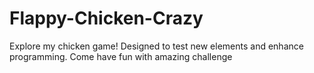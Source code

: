 # Flappy-Chicken-Crazy
 Explore my chicken game! Designed to test new elements and enhance programming. Come have fun with amazing challenge
